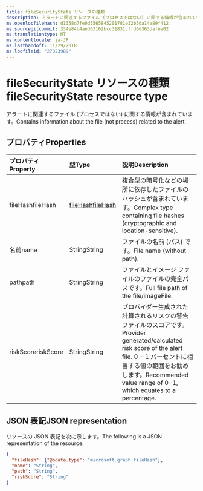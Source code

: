 ```yaml
---
title: fileSecurityState リソースの種類
description: アラートに関連するファイル (プロセスではない) に関する情報が含まれています。
ms.openlocfilehash: d1358d7fe0d5565845201781e32b3da14a89f412
ms.sourcegitcommit: 334e84b4aed63162bcc31831cffd6d363dafee02
ms.translationtype: MT
ms.contentlocale: ja-JP
ms.lasthandoff: 11/29/2018
ms.locfileid: "27023989"
---
```

# <a name="filesecuritystate-resource-type"></a><span data-ttu-id="09c19-103">fileSecurityState リソースの種類</span><span class="sxs-lookup"><span data-stu-id="09c19-103">fileSecurityState resource type</span></span>

<span data-ttu-id="09c19-104">アラートに関連するファイル (プロセスではない) に関する情報が含まれています。</span><span class="sxs-lookup"><span data-stu-id="09c19-104">Contains information about the file (not process) related to the alert.</span></span>

## <a name="properties"></a><span data-ttu-id="09c19-105">プロパティ</span><span class="sxs-lookup"><span data-stu-id="09c19-105">Properties</span></span>

| <span data-ttu-id="09c19-106">プロパティ</span><span class="sxs-lookup"><span data-stu-id="09c19-106">Property</span></span>   | <span data-ttu-id="09c19-107">型</span><span class="sxs-lookup"><span data-stu-id="09c19-107">Type</span></span>|<span data-ttu-id="09c19-108">説明</span><span class="sxs-lookup"><span data-stu-id="09c19-108">Description</span></span>|
|:---------------|:--------|:----------|
|<span data-ttu-id="09c19-109">fileHash</span><span class="sxs-lookup"><span data-stu-id="09c19-109">fileHash</span></span>|[<span data-ttu-id="09c19-110">fileHash</span><span class="sxs-lookup"><span data-stu-id="09c19-110">fileHash</span></span>](filehash.md)|<span data-ttu-id="09c19-111">複合型の暗号化などの場所に依存したファイルのハッシュが含まれています。</span><span class="sxs-lookup"><span data-stu-id="09c19-111">Complex type containing file hashes (cryptographic and location-sensitive).</span></span>|
|<span data-ttu-id="09c19-112">名前</span><span class="sxs-lookup"><span data-stu-id="09c19-112">name</span></span>|<span data-ttu-id="09c19-113">String</span><span class="sxs-lookup"><span data-stu-id="09c19-113">String</span></span>|<span data-ttu-id="09c19-114">ファイルの名前 (パス) です。</span><span class="sxs-lookup"><span data-stu-id="09c19-114">File name (without path).</span></span>|
|<span data-ttu-id="09c19-115">path</span><span class="sxs-lookup"><span data-stu-id="09c19-115">path</span></span>|<span data-ttu-id="09c19-116">String</span><span class="sxs-lookup"><span data-stu-id="09c19-116">String</span></span>|<span data-ttu-id="09c19-117">ファイルとイメージ ファイルのファイルの完全パスです。</span><span class="sxs-lookup"><span data-stu-id="09c19-117">Full file path of the file/imageFile.</span></span>|
|<span data-ttu-id="09c19-118">riskScore</span><span class="sxs-lookup"><span data-stu-id="09c19-118">riskScore</span></span>|<span data-ttu-id="09c19-119">String</span><span class="sxs-lookup"><span data-stu-id="09c19-119">String</span></span>|<span data-ttu-id="09c19-120">プロバイダー生成された計算されるリスクの警告ファイルのスコアです。</span><span class="sxs-lookup"><span data-stu-id="09c19-120">Provider generated/calculated risk score of the alert file.</span></span> <span data-ttu-id="09c19-121">0 - 1 パーセントに相当する値の範囲をお勧めします。</span><span class="sxs-lookup"><span data-stu-id="09c19-121">Recommended value range of 0-1, which equates to a percentage.</span></span>|

## <a name="json-representation"></a><span data-ttu-id="09c19-122">JSON 表記</span><span class="sxs-lookup"><span data-stu-id="09c19-122">JSON representation</span></span>

<span data-ttu-id="09c19-123">リソースの JSON 表記を次に示します。</span><span class="sxs-lookup"><span data-stu-id="09c19-123">The following is a JSON representation of the resource.</span></span>

<!-- {
  "blockType": "resource",
  "optionalProperties": [

  ],
  "@odata.type": "microsoft.graph.fileSecurityState"
}-->

```json
{
  "fileHash": {"@odata.type": "microsoft.graph.fileHash"},
  "name": "String",
  "path": "String",
  "riskScore": "String"
}

```

<!-- uuid: 8fcb5dbc-d5aa-4681-8e31-b001d5168d79
2015-10-25 14:57:30 UTC -->
<!-- {
  "type": "#page.annotation",
  "description": "fileSecurityState resource",
  "keywords": "",
  "section": "documentation",
  "tocPath": ""
}-->